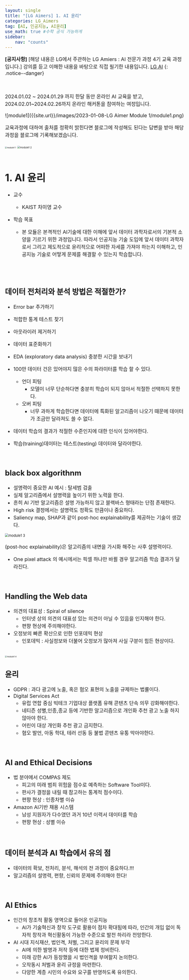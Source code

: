 ```yaml
---
layout: single
title: "[LG Aimers] 1. AI 윤리" 
categories: LG_Aimers
tag: [AI, 인공지능, AI윤리]
use_math: true #수학 공식 가능하게
sidebar:
    nav: "counts"
---
```


<style>
  body {
    font-size: 16px; /* 폰트 사이즈 조절 */
  }
</style>




**[공지사항]** [해당 내용은 LG에서 주관하는 LG Amiers : AI 전문가 과정 4기 교육 과정입니다.]  강의를 듣고 이해한 내용을 바탕으로 직접 필기한 내용입니다. 
[LG AI](https://www.lgaimers.ai/)
{: .notice--danger}

<br>



2024.01.02 ~ 2024.01.29 까지 한달 동안 온라인 AI 교육을 받고,  2024.02.01~2024.02.26까지 온라인 해커톤을 참여하는 여정입니다.



![module1]({{site.url}}/images/2023-01-08-LG Aimer Module 1/module1.png)

교육과정에 대하여 출처를 정확히 밝힌다면 블로그에 작성해도 된다는 답변을 받아 해당 과정을 블로그에 기록해보겠습니다.

<img src="{{site.url}}/images/2023-01-08-LG Aimer Module 1/module1 1.png" alt="module1 1" style="zoom:40%;" />

<img src="{{site.url}}/images/2023-01-08-LG Aimer Module 1/module1 2.png" alt="module1 2" style="zoom:50%;" />

<br>

<br>

# **1. AI 윤리**

-  교수
   -  KAIST 차미영 교수


-  학습 목표
   -  본 모듈은 본격적인 AI기술에 대한 이해에 앞서 데이터 과학자로서의 기본적 소양을 기르기 위한 과정입니다. 따라서 인공지능 기술 도입에 앞서 데이터 과학자로서 그리고 제도적으로 윤리적으로 어떠한 자세를 가져야 하는지 이해하고, 인공지능 기술로 어떻게 문제를 해결할 수 있는지 학습합니다.

<br>

<br>

## 데이터 전처리와 분석 방법은 적절한가?

- Error bar 추가하기
- 적합한 통계 테스트 찾기
- 아웃라이러 제거하기
- 데이터 표준화하기
- EDA (exploratory data analysis) 충분한 시간을 보내기

- 100만 데이터 건은 있어야지 많은 수의 파라미터를 학습 할 수 있다.
    - 언더 피팅
        - 모델이 너무 단순하다면 충분히 학습이 되지 않아서 적절한 선택하지 못한다.
    - 오버 피팅
        - 너무 과하게 학습한다면 데이터에 특화된 알고리즘이 나오기 때문에 데이터가 조금만 달라져도 쓸 수 없다.
- 데이터 학습의 결과가 적절한 수준인지에 대한 인식이 있어야한다.
- 학습(training)데이터는 테스트(testing) 데이터와 달라야한다.

<br>



## black box algorithnm

- 설명력이 중요한 AI 예시 : 탈세범 검출
- 실제 알고리즘에서 설명력을 높이기 위한 노력을 한다.
- 흔히 AI 기반 알고리즘은 설명 가능하지 않고 블랙바스 형태라는 단점 존재한다.
- High risk 결정에서는 설명력도 정확도 만큼이나 중요하다.
- Saliency map, SHAP과 같이 post-hoc explainability를 제공하는 기술이 생걌다.

<img src="{{site.url}}/images/2023-01-08-LG Aimer Module 1/module1 3-4707772.png" alt="module1 3" style="zoom:70%;" />

(post-hoc explainability)은 알고리즘의 내면을 가시화 해주는 사후 설명력이다.

- One pixel attack 의 예시에서는 픽셀 하나만 바뀔 경우 알고리즘 학습 결과가 달라진다.


<br>


## Handling the Web data

- 의견의 대표성 : Spiral of silence
    - 인터넷 상의 의견의 대표성 있는 의견이 아닐 수 있음을 인지해야 한다.
    - 편향 현상에 주의해야한다.
- 오정보의 빠른 확산으로 인한 인포데믹 현상
    - 인포데믹 : 사실정보와 더불어 오정보가 많아져 사실 구분이 힘든 현상이다.

<br>

<img src="{{site.url}}/images/2023-01-08-LG Aimer Module 1/module1 4.png" alt="module1 4" style="zoom:40%;" />

## 윤리

- GDPR : 과다 광고에 노출, 혹은 혐오 표현의 노출을 규제하는 법률이다.
- Digital Services Act
    - 유럽 연합 중심 빅테크 기업대상 플랫폼 유해 콘텐츠 단속 의무 강화해야한다.
    - 네티즌 성별,인종,종교 등에 기반한 알고리즘으로 개인화 추천 광고 노출 하지 않아야 한다.
    - 어린이 대상 개인화 추천 광고 금지한다.
    - 혐오 발언, 아동 학대, 테러 선동 등 불법 콘텐츠 유통 막아야한다.


<br>


## AI and Ethical Decisions

- 법 분야에서 COMPAS 제도
    - 피고의 미래 범죄 위험을 점수로 예측하는 Software Tool이다.
    - 판사가 결정을 내릴 때 참고하는 통계적 점수이다.
    - 편향 현상 : 인종차별 이슈
- Amazon AI기반 채용 시스템
    - 남성 지원자가 다수였던 과거 10년 이력서 데이터를 학습
    - 편향 현상 : 성별 이슈

<br>



## 데이터 분석과 AI 학습에서 유의 점

- 데이터의 확보, 전처리, 분석, 해석의 전 과정이 중요하다.!!!
- 알고리즘의 설명력, 편향, 신뢰의 문제에 주의해야 한다!


<br>


## AI Ethics

- 인간의 창조적 활동 영역으로 들어온 인공지능
    - AI가 기술혁신과 창작 도구로 활용이 점차 확대됨에 따라, 인간의 개입 없이 독자적 창작과 혁신활동이 가능한 수준으로 발전 하리라 전망한다.
- AI 시대 지식재산, 법인격, 처벌, 그리고 윤리의 문제 부각
    - AI에 의한 발명과 저작 등에 대한 법제 정비한다.
    - 미래 강한 AI가 등장했을 시 법인격을 부여할지 논의한다.
    - 오작동시 처벌과 윤리 규정을 마련한다.
    - 다양한 계층 시민의 수요와 요구를 반영하도록 유의한다.
